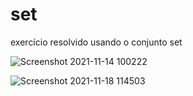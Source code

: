 # set
exercício resolvido usando o conjunto set

![Screenshot 2021-11-14 100222](https://user-images.githubusercontent.com/54457455/142437839-c4822c1c-04a8-42bb-94cc-c5ae4f4612d2.png)

![Screenshot 2021-11-18 114503](https://user-images.githubusercontent.com/54457455/142437862-bc74f08a-00d3-4da7-8dac-dd1d0d0b9ee6.png)

